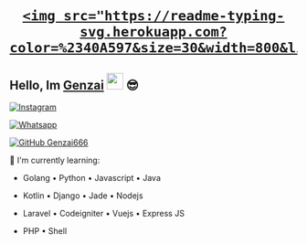 <h1 align="center">

 <a href="https://git.io/typing-svg">

    <img src="https://readme-typing-svg.herokuapp.com?color=%2340A597&size=30&width=800&lines=Hello,+i'm+Genzai.+666+YO;i'am+a+web,mobile+and+bot+developer">

  </a>

</h1>

## Hello, Im [Genzai](https://instagram.com/genzai666) <img src="https://github.com/TheDudeThatCode/TheDudeThatCode/blob/master/Assets/Hi.gif" width="29px"> :sunglasses:

<a href="https://www.instagram.com/genzai666" target="_blank"><img src="https://img.shields.io/badge/Instagram-%23E4405F.svg?&style=flat-square&logo=instagram&logoColor=white" alt="Instagram"></a>

<a href="https://wa.me/62882007390832" target="_blank"><img src="https://img.shields.io/badge/Whatsapp-%808080.svg?&style=flat-square&logo=Whatsapp&logoColor=white" alt="Whatsapp"></a>

[![GitHub Genzai666](https://img.shields.io/github/followers/Genzai666?label=follow&style=social)](https://github.com/Genzai666)

:page_with_curl: I'm currently learning:

- Golang • Python • Javascript • Java

- Kotlin • Django • Jade • Nodejs

- Laravel • Codeigniter • Vuejs • Express JS

- PHP • Shell

